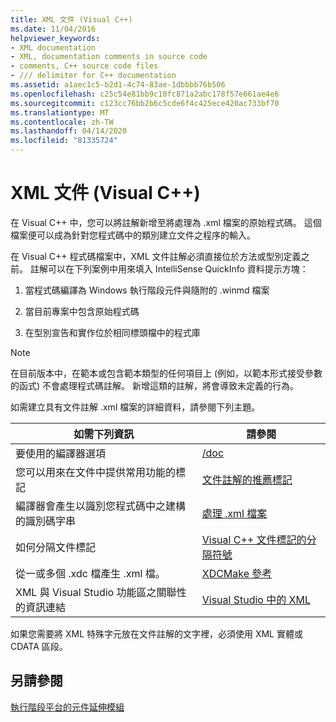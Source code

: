 ```yaml
---
title: XML 文件 (Visual C++)
ms.date: 11/04/2016
helpviewer_keywords:
- XML documentation
- XML, documentation comments in source code
- comments, C++ source code files
- /// delimiter for C++ documentation
ms.assetid: a1aec1c5-b2d1-4c74-83ae-1dbbbb76b506
ms.openlocfilehash: c25c54e81bb9c10fc871a2abc178f57e661ae4e6
ms.sourcegitcommit: c123cc76bb2b6c5cde6f4c425ece420ac733bf70
ms.translationtype: MT
ms.contentlocale: zh-TW
ms.lasthandoff: 04/14/2020
ms.locfileid: "81335724"
---
```

# <a name="xml-documentation-visual-c"></a>XML 文件 (Visual C++)

在 Visual C++ 中，您可以將註解新增至將處理為 .xml 檔案的原始程式碼。 這個檔案便可以成為針對您程式碼中的類別建立文件之程序的輸入。

在 Visual C++ 程式碼檔案中，XML 文件註解必須直接位於方法或型別定義之前。 註解可以在下列案例中用來填入 IntelliSense QuickInfo 資料提示方塊：

1. 當程式碼編譯為 Windows 執行階段元件與隨附的 .winmd 檔案

1. 當目前專案中包含原始程式碼

1. 在型別宣告和實作位於相同標頭檔中的程式庫

> [!NOTE]
> 在目前版本中，在範本或包含範本類型的任何項目上 (例如，以範本形式接受參數的函式) 不會處理程式碼註解。 新增這類的註解，將會導致未定義的行為。

如需建立具有文件註解 .xml 檔案的詳細資料，請參閱下列主題。

|如需下列資訊|請參閱|
|---------------------------|---------|
|要使用的編譯器選項|[/doc](doc-process-documentation-comments-c-cpp.md)|
|您可以用來在文件中提供常用功能的標記|[文件註解的推薦標記](recommended-tags-for-documentation-comments-visual-cpp.md)|
|編譯器會產生以識別您程式碼中之建構的識別碼字串|[處理 .xml 檔案](dot-xml-file-processing.md)|
|如何分隔文件標記|[Visual C++ 文件標記的分隔符號](delimiters-for-visual-cpp-documentation-tags.md)|
|從一或多個 .xdc 檔產生 .xml 檔。|[XDCMake 參考](xdcmake-reference.md)|
|XML 與 Visual Studio 功能區之關聯性的資訊連結|[Visual Studio 中的 XML](/visualstudio/xml-tools/xml-tools-in-visual-studio)|

如果您需要將 XML 特殊字元放在文件註解的文字裡，必須使用 XML 實體或 CDATA 區段。

## <a name="see-also"></a>另請參閱

[執行階段平台的元件延伸模組](../../extensions/component-extensions-for-runtime-platforms.md)
